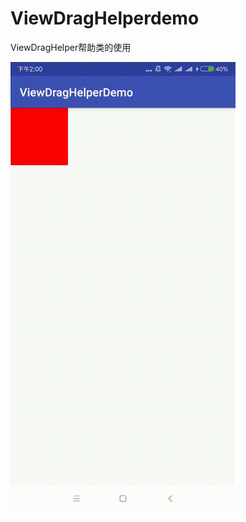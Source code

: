 # ViewDragHelperdemo
ViewDragHelper帮助类的使用


![Image text](https://raw.githubusercontent.com/AndroidHomeMage/ViewDragHelperdemo/master/screen/F95BC0B4B09CB620F550D6A44019CB55.gif)